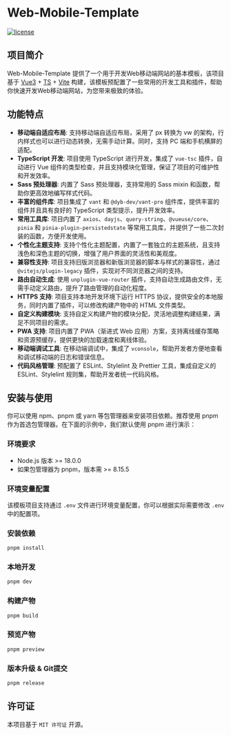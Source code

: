 # Web-Mobile-Template

[![license](https://img.shields.io/badge/license-MIT-blue.svg)](https://zh.wikipedia.org/wiki/MIT%E8%A8%B1%E5%8F%AF%E8%AD%89)

## 项目简介

Web-Mobile-Template 提供了一个用于开发Web移动端网站的基本模板，该项目基于 [Vue3](https://cn.vuejs.org/) + [TS](https://www.typescriptlang.org/) + [Vite](https://cn.vitejs.dev/) 构建，该模板预配置了一些常用的开发工具和插件，帮助你快速开发Web移动端网站，为您带来极致的体验。

## 功能特点

- **移动端自适应布局**: 支持移动端自适应布局，采用了 px 转换为 vw 的架构，行内样式也可以进行动态转换，无需手动计算。同时，支持 PC 端和手机横屏的适配。
- **TypeScript 开发**: 项目使用 TypeScript 进行开发，集成了 `vue-tsc` 插件，自动进行 Vue 组件的类型检查，并且支持模块化管理，保证了项目的可维护性和开发效率。
- **Sass 预处理器**: 内置了 Sass 预处理器，支持常用的 Sass mixin 和函数，帮助你更高效地编写样式代码。
- **丰富的组件库**: 项目集成了 `vant` 和 `@dyb-dev/vant-pro` 组件库，提供丰富的组件并且具有良好的 TypeScript 类型提示，提升开发效率。
- **常用工具库**: 项目内置了 `axios`、`dayjs`、`query-string`、`@vueuse/core`、`pinia` 和 `pinia-plugin-persistedstate` 等常用工具库，并提供了一些二次封装的函数，方便开发使用。
- **个性化主题支持**: 支持个性化主题配置，内置了一套独立的主题系统，且支持浅色和深色主题的切换，增强了用户界面的灵活性和美观度。
- **兼容性支持**: 项目支持旧版浏览器和新版浏览器的脚本与样式的兼容性，通过 `@vitejs/plugin-legacy` 插件，实现对不同浏览器之间的支持。
- **路由自动生成**: 使用 `unplugin-vue-router` 插件，支持自动生成路由文件，无需手动定义路由，提升了路由管理的自动化程度。
- **HTTPS 支持**: 项目支持本地开发环境下运行 HTTPS 协议，提供安全的本地服务，同时内置了插件，可以修改构建产物中的 HTML 文件类型。
- **自定义构建模块**: 支持自定义构建产物的模块分配，灵活地调整构建结果，满足不同项目的需求。
- **PWA 支持**: 项目内置了 PWA（渐进式 Web 应用）方案，支持离线缓存策略和资源预缓存，提供更快的加载速度和离线体验。
- **移动端调试工具**: 在移动端调试中，集成了 `vconsole`，帮助开发者方便地查看和调试移动端的日志和错误信息。
- **代码风格管理**: 预配置了 ESLint、Stylelint 及 Prettier 工具，集成自定义的 ESLint、Stylelint 规则集，帮助开发者统一代码风格。

## 安装与使用

你可以使用 npm、pnpm 或 yarn 等包管理器来安装项目依赖。推荐使用 pnpm 作为首选包管理器。在下面的示例中，我们默认使用 pnpm 进行演示：

### 环境要求

- Node.js 版本 >= 18.0.0
- 如果包管理器为 pnpm，版本需 >= 8.15.5

### 环境变量配置

该模板项目支持通过 `.env` 文件进行环境变量配置，你可以根据实际需要修改 `.env` 中的配置项。

### 安装依赖

```bash
pnpm install
```

### 本地开发

```bash
pnpm dev
```

### 构建产物

```bash
pnpm build
```

### 预览产物

```bash
pnpm preview
```

### 版本升级 & Git提交

```bash
pnpm release
```

## 许可证

本项目基于 `MIT 许可证` 开源。
